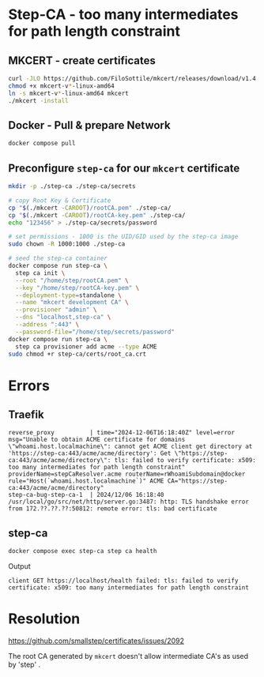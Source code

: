 # Step-CA - too many intermediates for path length constraint
## MKCERT - create certificates
```bash
curl -JLO https://github.com/FiloSottile/mkcert/releases/download/v1.4.4/mkcert-v1.4.4-linux-amd64
chmod +x mkcert-v*-linux-amd64
ln -s mkcert-v*-linux-amd64 mkcert
./mkcert -install
```

## Docker - Pull & prepare Network
```bash
docker compose pull
```

## Preconfigure `step-ca` for our `mkcert` certificate
```bash
mkdir -p ./step-ca ./step-ca/secrets

# copy Root Key & Certificate
cp "$(./mkcert -CAROOT)/rootCA.pem" ./step-ca/
cp "$(./mkcert -CAROOT)/rootCA-key.pem" ./step-ca/
echo "123456" > ./step-ca/secrets/password

# set permissions - 1000 is the UID/GID used by the step-ca image
sudo chown -R 1000:1000 ./step-ca

# seed the step-ca container
docker compose run step-ca \
  step ca init \
  --root "/home/step/rootCA.pem" \
  --key "/home/step/rootCA-key.pem" \
  --deployment-type=standalone \
  --name "mkcert development CA" \
  --provisioner "admin" \
  --dns "localhost,step-ca" \
  --address ":443" \
  --password-file="/home/step/secrets/password"
docker compose run step-ca \
  step ca provisioner add acme --type ACME
sudo chmod +r step-ca/certs/root_ca.crt
```

# Errors
## Traefik
```plaintext
reverse_proxy          | time="2024-12-06T16:18:40Z" level=error msg="Unable to obtain ACME certificate for domains \"whoami.host.localmachine\": cannot get ACME client get directory at 'https://step-ca:443/acme/acme/directory': Get \"https://step-ca:443/acme/acme/directory\": tls: failed to verify certificate: x509: too many intermediates for path length constraint" providerName=stepCaResolver.acme routerName=rWhoamiSubdomain@docker rule="Host(`whoami.host.localmachine`)" ACME CA="https://step-ca:443/acme/acme/directory"
step-ca-bug-step-ca-1  | 2024/12/06 16:18:40 /usr/local/go/src/net/http/server.go:3487: http: TLS handshake error from 172.??.??.??:50812: remote error: tls: bad certificate
```

## step-ca
```bash
docker compose exec step-ca step ca health                          
```
Output
```plaintext
client GET https://localhost/health failed: tls: failed to verify certificate: x509: too many intermediates for path length constraint
```

# Resolution
https://github.com/smallstep/certificates/issues/2092

The root CA generated by `mkcert` doesn't allow intermediate CA's as used by 'step' .
